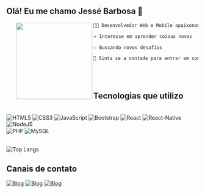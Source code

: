 ## Olá! Eu me chamo Jessé Barbosa 👋

<img align="left" height="200" style="margin-left: 25px" src="https://www.gif-maniac.com/gifs/50/49779.gif"/>


```diff
👨‍💻 Desenvolvedor Web e Mobile apaixonado por experiências visuais

⭐ Interesse em aprender coisas novas 

💡 Buscando novos desafios

💛 Sinta se a vontade para entrar em contato

```
<br />
<br />

## Tecnologias que utilizo

<div style="display: inline_block"><br/>
 <img align="center" alt="HTML5" src="https://img.shields.io/badge/HTML5-E34F26?style=for-the-badge&logo=html5&logoColor=white" />
 <img align="center" alt="CSS3" src="https://img.shields.io/badge/CSS3-1572B6?style=for-the-badge&logo=css3&logoColor=white" />
 <img align="center" alt="JavaScript" src="https://img.shields.io/badge/JavaScript-F7DF1E?style=for-the-badge&logo=javascript&logoColor=black" />
  <img align="center" alt="Bootstrap" src="https://img.shields.io/badge/Bootstrap-563D7C?style=for-the-badge&logo=bootstrap&logoColor=white" />
 <img align="center" alt="React" src="https://img.shields.io/badge/React-20232A?style=for-the-badge&logo=react&logoColor=61DAFB" />
 <img align="center" alt="React-Native" src="https://img.shields.io/badge/React_Native-20232A?style=for-the-badge&logo=react&logoColor=61DAFB" />
 <img align="center" alt="NodeJS" src="https://img.shields.io/badge/Node.js-43853D?style=for-the-badge&logo=node.js&logoColor=white" />

 <br />

 <img align="center" alt="PHP" src="https://img.shields.io/badge/PHP-777BB4?style=for-the-badge&logo=php&logoColor=white" />
 <img align="center" alt="MySQL" src="https://img.shields.io/badge/MySQL-00000F?style=for-the-badge&logo=mysql&logoColor=white" />
</div>
 <br />

![Top Langs](https://github-readme-stats.vercel.app/api/top-langs/?username=jesse-barbosa&layout=compact&theme=dark&hide_border=true)

## Canais de contato

[![Blog](https://img.shields.io/badge/Gmail-D14836?style=for-the-badge&logo=gmail&logoColor=white)](mailto:barbosajesse419@gmail.com)
[![Blog](https://img.shields.io/badge/LinkedIn-0077B5?style=for-the-badge&logo=linkedin&logoColor=white)](https://www.linkedin.com/in/jesse-barbosa-moreira-129446274/)
[![Blog](https://img.shields.io/badge/Instagram-E4405F?style=for-the-badge&logo=instagram&logoColor=white)](https://www.instagram.com/jessebarbosadev/)
